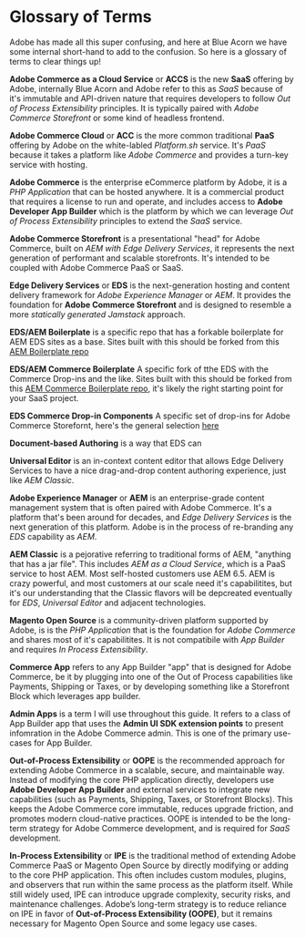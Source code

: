 # Glossary of Terms

Adobe has made all this super confusing, and here at Blue Acorn we have some internal short-hand to add to the confusion. So here is a glossary of terms to clear things up!

**Adobe Commerce as a Cloud Service** or **ACCS** is the new **SaaS** offering by Adobe, internally Blue Acorn and Adobe refer to this as *SaaS* because of it's immutable and API-driven nature that requires developers to follow *Out of Process Extensibility* principles. It is typically paired with *Adobe Commerce Storefront* or some kind of headless frontend. 

**Adobe Commerce Cloud** or **ACC** is the more common traditional **PaaS** offering by Adobe on the white-labled *Platform.sh* service. It's *PaaS* because it takes a platform like *Adobe Commerce* and provides a turn-key service with hosting.  

**Adobe Commerce** is the enterprise eCommerce platform by Adobe, it is a *PHP Application* that can be hosted anywhere. It is a commercial product that requires a license to run and operate, and includes access to **Adobe Developer App Builder** which is the platform by which we can leverage *Out of Process Extensibility* principles to extend the *SaaS* service. 

**Adobe Commerce Storefront** is a presentational "head" for Adobe Commerce, built on *AEM with Edge Delivery Services*, it represents the next generation of performant and scalable storefronts. It's intended to be coupled with Adobe Commerce PaaS or SaaS. 

**Edge Delivery Services** or **EDS** is the next-generation hosting and content delivery framework for *Adobe Experience Manager* or *AEM*. It provides the foundation for **Adobe Commerce Storefront** and is designed to resemble a more *statically generated Jamstack* approach. 

**EDS/AEM Boilerplate** is a specific repo that has a forkable boilerplate for AEM EDS sites as a base. Sites built with this should be forked from this [AEM Boilerplate repo](https://github.com/adobe/aem-boilerplate)

**EDS/AEM Commerce Boilerplate** A specific fork of tthe EDS with the Commerce Drop-ins and the like. Sites built with this should be forked from this [AEM Commerce Boilerplate repo](https://github.com/hlxsites/aem-boilerplate-commerce), it's likely the right starting point for your SaaS project.

**EDS Commerce Drop-in Components** A specific set of drop-ins for Adobe Commerce Storefornt, here's the general selection [here](https://experienceleague.adobe.com/developer/commerce/storefront/dropins/all/introduction/)

**Document-based Authoring** is a way that EDS can 

**Universal Editor** is an in-context content editor that allows Edge Delivery Services to have a nice drag-and-drop content authoring experience, just like *AEM Classic*.

**Adobe Experience Manager** or **AEM** is an enterprise-grade content management system that is often paired with Adobe Commerce. It's a platform that's been around for decades, and *Edge Delivery Services* is the next generation of this platform. Adobe is in the process of re-branding any *EDS* capability as *AEM*.

**AEM Classic** is a pejorative referring to traditional forms of AEM, "anything that has a jar file". This includes *AEM as a Cloud Service*, which is a PaaS service to host AEM. Most self-hosted customers use AEM 6.5. AEM is crazy powerful, and most customers at our scale need it's capabilitites, but it's our understanding that the Classic flavors will be depcreated eventually for *EDS*, *Universal Editor* and adjacent technologies.  

**Magento Open Source** is a community-driven platform supported by Adobe, is is the *PHP Application* that is the foundation for *Adobe Commerce* and shares most of it's capabilitites. It is not compatibile with *App Builder* and requires *In Process Extensibility*.


**Commerce App** refers to any App Builder "app" that is designed for Adobe Commerce, be it by plugging into one of the Out of Process capabilities like Payments, Shipping or Taxes, or by developing something like a Storefront Block which leverages app builder.

**Admin Apps** is a term I will use throughout this guide. It refers to a class of App Builder app that uses the **Admin UI SDK extension points** to present infomration in the Adobe Commerce admin. This is one of the primary use-cases for App Builder.

**Out-of-Process Extensibility** or **OOPE** is the recommended approach for extending Adobe Commerce in a scalable, secure, and maintainable way. Instead of modifying the core PHP application directly, developers use **Adobe Developer App Builder** and external services to integrate new capabilities (such as Payments, Shipping, Taxes, or Storefront Blocks). This keeps the Adobe Commerce core immutable, reduces upgrade friction, and promotes modern cloud-native practices. OOPE is intended to be the long-term strategy for Adobe Commerce development, and is required for *SaaS* development. 

**In-Process Extensibility** or **IPE** is the traditional method of extending Adobe Commerce PaaS or Magento Open Source by directly modifying or adding to the core PHP application. This often includes custom modules, plugins, and observers that run within the same process as the platform itself. While still widely used, IPE can introduce upgrade complexity, security risks, and maintenance challenges. Adobe’s long-term strategy is to reduce reliance on IPE in favor of **Out-of-Process Extensibility (OOPE)**, but it remains necessary for Magento Open Source and some legacy use cases.
